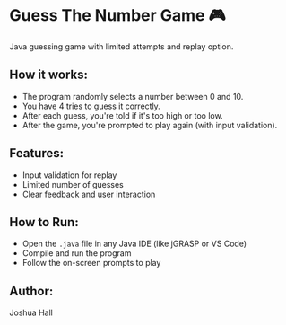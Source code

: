 # Guess The Number Game 🎮

Java guessing game with limited attempts and replay option.

## How it works:
- The program randomly selects a number between 0 and 10.
- You have 4 tries to guess it correctly.
- After each guess, you're told if it's too high or too low.
- After the game, you're prompted to play again (with input validation).

## Features:
- Input validation for replay
- Limited number of guesses
- Clear feedback and user interaction

## How to Run:
- Open the `.java` file in any Java IDE (like jGRASP or VS Code)
- Compile and run the program
- Follow the on-screen prompts to play

## Author:
Joshua Hall
